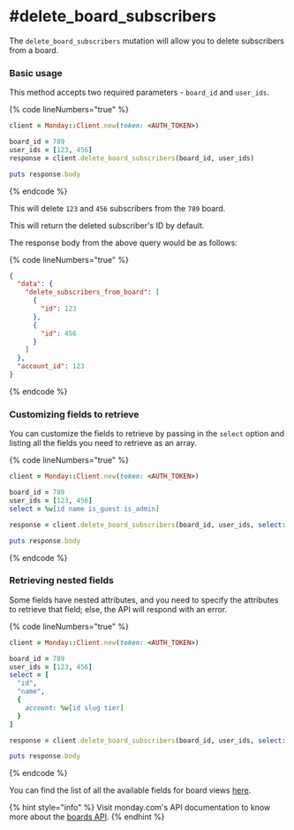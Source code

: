 # #delete\_board\_subscribers

The `delete_board_subscribers` mutation will allow you to delete subscribers from a board.

### Basic usage

This method accepts two required parameters - `board_id` and `user_ids`.

{% code lineNumbers="true" %}
```ruby
client = Monday::Client.new(token: <AUTH_TOKEN>)

board_id = 789
user_ids = [123, 456]
response = client.delete_board_subscribers(board_id, user_ids)

puts response.body
```
{% endcode %}

This will delete `123` and `456` subscribers from the `789` board.

This will return the deleted subscriber's ID by default.

The response body from the above query would be as follows:

{% code lineNumbers="true" %}
```json
{
  "data": {
    "delete_subscribers_from_board": [
      {
        "id": 123
      },
      {
        "id": 456
      }
    ]
  },
  "account_id": 123
}
```
{% endcode %}

### Customizing fields to retrieve

You can customize the fields to retrieve by passing in the `select` option and listing all the fields you need to retrieve as an array.

{% code lineNumbers="true" %}
```ruby
client = Monday::Client.new(token: <AUTH_TOKEN>)

board_id = 789
user_ids = [123, 456]
select = %w[id name is_guest is_admin]

response = client.delete_board_subscribers(board_id, user_ids, select: select)

puts response.body
```
{% endcode %}

### Retrieving nested fields

Some fields have nested attributes, and you need to specify the attributes to retrieve that field; else, the API will respond with an error.

{% code lineNumbers="true" %}
```ruby
client = Monday::Client.new(token: <AUTH_TOKEN>)

board_id = 789
user_ids = [123, 456]
select = [
  "id",
  "name",
  {
    account: %w[id slug tier]
  }
]

response = client.delete_board_subscribers(board_id, user_ids, select: select)

puts response.body
```
{% endcode %}

You can find the list of all the available fields for board views [here](https://developer.monday.com/api-reference/docs/board-view-queries#fields).

{% hint style="info" %}
Visit monday.com's API documentation to know more about the [boards API](https://developer.monday.com/api-reference/docs/boards).
{% endhint %}

